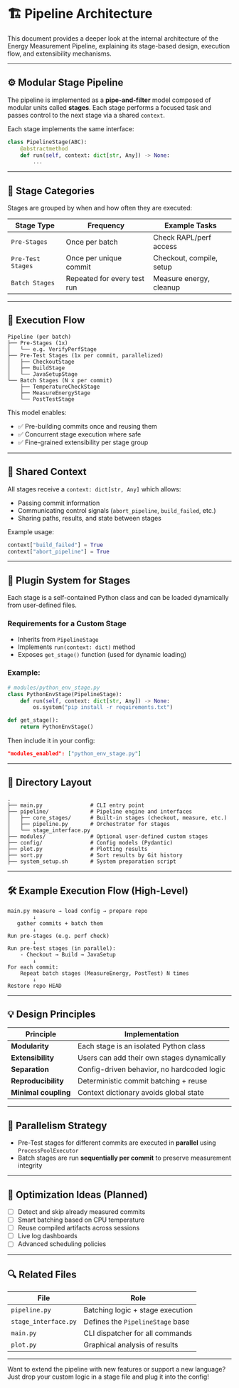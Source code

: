 # 🏗️ Pipeline Architecture

This document provides a deeper look at the internal architecture of the Energy Measurement Pipeline, explaining its stage-based design, execution flow, and extensibility mechanisms.

---

## ⚙️ Modular Stage Pipeline

The pipeline is implemented as a **pipe-and-filter** model composed of modular units called **stages**. Each stage performs a focused task and passes control to the next stage via a shared `context`.

Each stage implements the same interface:

```python
class PipelineStage(ABC):
    @abstractmethod
    def run(self, context: dict[str, Any]) -> None:
        ...
```

---

## 🧱 Stage Categories

Stages are grouped by when and how often they are executed:

| Stage Type        | Frequency                   | Example Tasks            |
| ----------------- | --------------------------- | ------------------------ |
| `Pre-Stages`      | Once per batch              | Check RAPL/perf access   |
| `Pre-Test Stages` | Once per unique commit      | Checkout, compile, setup |
| `Batch Stages`    | Repeated for every test run | Measure energy, cleanup  |

---

## 🔁 Execution Flow

```text
Pipeline (per batch)
├── Pre-Stages (1x)
│   └── e.g. VerifyPerfStage
├── Pre-Test Stages (1x per commit, parallelized)
│   ├── CheckoutStage
│   ├── BuildStage
│   └── JavaSetupStage
└── Batch Stages (N x per commit)
    ├── TemperatureCheckStage
    ├── MeasureEnergyStage
    └── PostTestStage
```

This model enables:
- ✅ Pre-building commits once and reusing them
- ✅ Concurrent stage execution where safe
- ✅ Fine-grained extensibility per stage group

---

## 🧠 Shared Context

All stages receive a `context: dict[str, Any]` which allows:
- Passing commit information
- Communicating control signals (`abort_pipeline`, `build_failed`, etc.)
- Sharing paths, results, and state between stages

Example usage:
```python
context["build_failed"] = True
context["abort_pipeline"] = True
```

---

## 🔌 Plugin System for Stages

Each stage is a self-contained Python class and can be loaded dynamically from user-defined files.

### Requirements for a Custom Stage

- Inherits from `PipelineStage`
- Implements `run(context: dict)` method
- Exposes `get_stage()` function (used for dynamic loading)

### Example:

```python
# modules/python_env_stage.py
class PythonEnvStage(PipelineStage):
    def run(self, context: dict[str, Any]) -> None:
        os.system("pip install -r requirements.txt")

def get_stage():
    return PythonEnvStage()
```

Then include it in your config:

```json
"modules_enabled": ["python_env_stage.py"]
```

---

## 📁 Directory Layout

```text
.
├── main.py               # CLI entry point
├── pipeline/             # Pipeline engine and interfaces
│   ├── core_stages/      # Built-in stages (checkout, measure, etc.)
│   ├── pipeline.py       # Orchestrator for stages
│   └── stage_interface.py
├── modules/              # Optional user-defined custom stages
├── config/               # Config models (Pydantic)
├── plot.py               # Plotting results
├── sort.py               # Sort results by Git history
├── system_setup.sh       # System preparation script
```

---

## 🛠 Example Execution Flow (High-Level)

```text
main.py measure → load config → prepare repo
        ↓
   gather commits + batch them
        ↓
Run pre-stages (e.g. perf check)
        ↓
Run pre-test stages (in parallel):
    - Checkout → Build → JavaSetup
        ↓
For each commit:
    Repeat batch stages (MeasureEnergy, PostTest) N times
        ↓
Restore repo HEAD
```

---

## 💡 Design Principles

| Principle            | Implementation                             |
| -------------------- | ------------------------------------------ |
| **Modularity**       | Each stage is an isolated Python class     |
| **Extensibility**    | Users can add their own stages dynamically |
| **Separation**       | Config-driven behavior, no hardcoded logic |
| **Reproducibility**  | Deterministic commit batching + reuse      |
| **Minimal coupling** | Context dictionary avoids global state     |

---

## 🔄 Parallelism Strategy

- Pre-Test stages for different commits are executed in **parallel** using `ProcessPoolExecutor`
- Batch stages are run **sequentially per commit** to preserve measurement integrity

---

## 🚀 Optimization Ideas (Planned)

- [ ] Detect and skip already measured commits
- [ ] Smart batching based on CPU temperature
- [ ] Reuse compiled artifacts across sessions
- [ ] Live log dashboards
- [ ] Advanced scheduling policies

---

## 🔍 Related Files

| File                 | Role                             |
| -------------------- | -------------------------------- |
| `pipeline.py`        | Batching logic + stage execution |
| `stage_interface.py` | Defines the `PipelineStage` base |
| `main.py`            | CLI dispatcher for all commands  |
| `plot.py`            | Graphical analysis of results    |

---

Want to extend the pipeline with new features or support a new language? Just drop your custom logic in a stage file and plug it into the config!